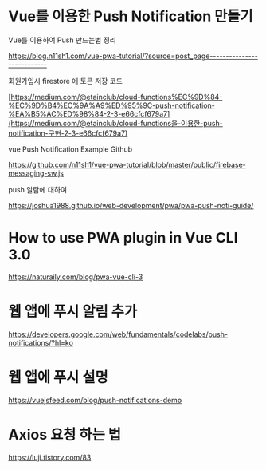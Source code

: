 # **Vue를 이용한 Push Notification 만들기**



Vue를 이용하여 Push 만드는법 정리

https://blog.n11sh1.com/vue-pwa-tutorial/?source=post_page---------------------------







회원가입시 firestore 에 토큰 저장 코드

[https://medium.com/@etainclub/cloud-functions%EC%9D%84-%EC%9D%B4%EC%9A%A9%ED%95%9C-push-notification-%EA%B5%AC%ED%98%84-2-3-e66cfcf679a7](https://medium.com/@etainclub/cloud-functions을-이용한-push-notification-구현-2-3-e66cfcf679a7)



vue Push Notification Example Github

https://github.com/n11sh1/vue-pwa-tutorial/blob/master/public/firebase-messaging-sw.js





push 알람에 대하여

https://joshua1988.github.io/web-development/pwa/pwa-push-noti-guide/



# How to use PWA plugin in Vue CLI 3.0



https://naturaily.com/blog/pwa-vue-cli-3





# 웹 앱에 푸시 알림 추가



https://developers.google.com/web/fundamentals/codelabs/push-notifications/?hl=ko


# 웹 앱에 푸시 설명

https://vuejsfeed.com/blog/push-notifications-demo

# Axios 요청 하는 법

https://luji.tistory.com/83

